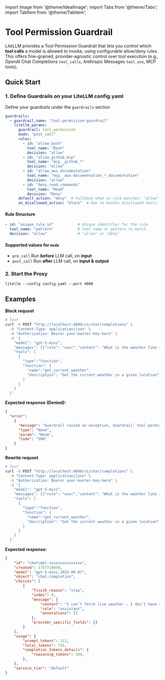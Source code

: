 import Image from '@theme/IdealImage';
import Tabs from '@theme/Tabs';
import TabItem from '@theme/TabItem';

# Tool Permission Guardrail

LiteLLM provides a Tool Permission Guardrail that lets you control which **tool calls** a model is allowed to invoke, using configurable allow/deny rules. This offers fine-grained, provider-agnostic control over tool execution (e.g., OpenAI Chat Completions `tool_calls`, Anthropic Messages `tool_use`, MCP tools).

## Quick Start
### 1. Define Guardrails on your LiteLLM config.yaml 

Define your guardrails under the `guardrails` section
```yaml
guardrails:
  - guardrail_name: "tool-permission-guardrail"
    litellm_params:
      guardrail: tool_permission
      mode: "post_call"
      rules:
        - id: "allow_bash"
          tool_name: "Bash"
          decision: "allow"
        - id: "allow_github_mcp"
          tool_name: "mcp__github_*"
          decision: "allow"
        - id: "allow_aws_documentation"
          tool_name: "mcp__aws-documentation_*_documentation"
          decision: "allow"
        - id: "deny_read_commands"
          tool_name: "Read"
          decision: "Deny"
      default_action: "deny"  # Fallback when no rule matches: "allow" or "deny"
      on_disallowed_action: "block"  # How to handle disallowed tools: "block" or "rewrite"
```

#### Rule Structure

```yaml
- id: "unique_rule_id"           # Unique identifier for the rule
  tool_name: "pattern"           # Tool name or pattern to match
  decision: "allow"              # "allow" or "deny"
```

#### Supported values for `mode`

- `pre_call` Run **before** LLM call, on **input**
- `post_call` Run **after** LLM call, on **input & output**

### 2. Start the Proxy

```shell
litellm --config config.yaml --port 4000
```

## Examples

<Tabs>
<TabItem value="block" label="Block Request">

**Block requset**

```bash
# Test
curl -X POST "http://localhost:4000/v1/chat/completions" \
  -H "Content-Type: application/json" \
  -H "Authorization: Bearer your-master-key-here" \
  -d '{
    "model": "gpt-5-mini",
    "messages": [{"role": "user","content": "What is the weather like in Tokyo today?"}],
    "tools": [
      {
        "type":"function",
        "function": {
          "name":"get_current_weather",
          "description": "Get the current weather in a given location"
        }
      }
    ]
  }'
```

**Expected response (Denied):**

```json
{
  "error":
    {
      "message": "Guardrail raised an exception, Guardrail: tool-permission-guardrail, Message: Tool 'get_current_weather' denied by default action",
      "type": "None",
      "param": "None",
      "code": "500"
    }
}
```

</TabItem>
<TabItem value="rewrite" label="Rewrite Request">

**Rewrite requset**

```bash
# Test
curl -X POST "http://localhost:4000/v1/chat/completions" \
  -H "Content-Type: application/json" \
  -H "Authorization: Bearer your-master-key-here" \
  -d '{
    "model": "gpt-5-mini",
    "messages": [{"role": "user","content": "What is the weather like in Tokyo today?"}],
    "tools": [
      {
        "type":"function",
        "function": {
          "name":"get_current_weather",
          "description": "Get the current weather in a given location"
        }
      }
    ]
  }'
```

**Expected response:**

```json
{
	"id": "chatcmpl-xxxxxxxxxxxxxxx",
	"created": 1757716050,
	"model": "gpt-5-mini-2025-08-07",
	"object": "chat.completion",
	"choices": [
		{
			"finish_reason": "stop",
			"index": 0,
			"message": {
				"content": "I can’t fetch live weather — I don’t have real‑time internet access.",
				"role": "assistant",
				"annotations": []
			},
			"provider_specific_fields": {}
		}
	],
	"usage": {
		"prompt_tokens": 112,
		"total_tokens": 735,
		"completion_tokens_details": {
			"reasoning_tokens": 384,
		},
	},
	"service_tier": "default"
}
```

</TabItem>
</Tabs>
